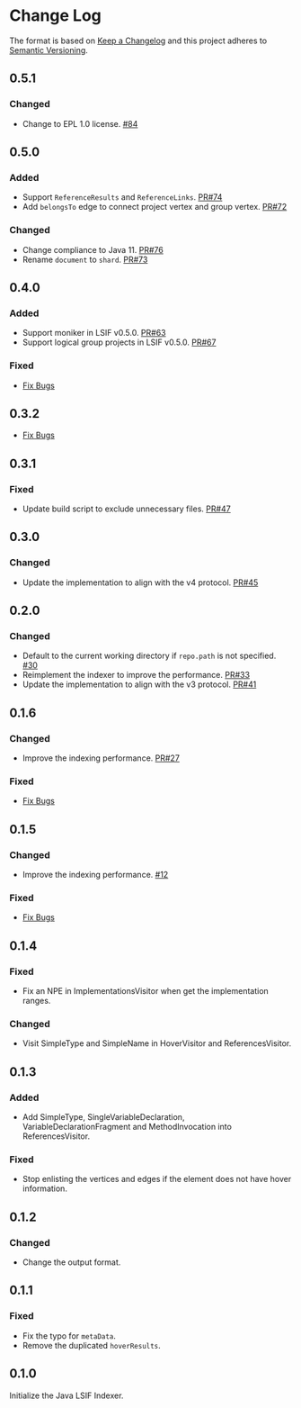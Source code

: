 # Change Log

The format is based on [Keep a Changelog](http://keepachangelog.com/en/1.0.0/)
and this project adheres to [Semantic Versioning](http://semver.org/spec/v2.0.0.html).

## 0.5.1
### Changed
- Change to EPL 1.0 license. [#84](https://github.com/microsoft/lsif-java/pull/84)

## 0.5.0
### Added
- Support `ReferenceResults` and `ReferenceLinks`. [PR#74](https://github.com/microsoft/lsif-java/pull/74)
- Add `belongsTo` edge to connect project vertex and group vertex. [PR#72](https://github.com/microsoft/lsif-java/pull/72)
### Changed
- Change compliance to Java 11. [PR#76](https://github.com/microsoft/lsif-java/pull/76)
- Rename `document` to `shard`. [PR#73](https://github.com/microsoft/lsif-java/pull/73)

## 0.4.0
### Added
- Support moniker in LSIF v0.5.0. [PR#63](https://github.com/microsoft/lsif-java/pull/63)
- Support logical group projects in LSIF v0.5.0. [PR#67](https://github.com/microsoft/lsif-java/pull/67)
### Fixed
- [Fix Bugs](https://github.com/Microsoft/lsif-java/issues?q=is%3Aissue+is%3Aclosed+milestone%3A0.4.0+label%3Abug)

## 0.3.2
- [Fix Bugs](https://github.com/Microsoft/lsif-java/issues?q=is%3Aissue+is%3Aclosed+milestone%3A0.3.2+label%3Abug)

## 0.3.1
### Fixed
- Update build script to exclude unnecessary files. [PR#47](https://github.com/microsoft/lsif-java/pull/47)

## 0.3.0
### Changed
- Update the implementation to align with the v4 protocol. [PR#45](https://github.com/microsoft/lsif-java/pull/45)

## 0.2.0
### Changed
- Default to the current working directory if `repo.path` is not specified. [#30](https://github.com/Microsoft/lsif-java/issues/30)
- Reimplement the indexer to improve the performance. [PR#33](https://github.com/microsoft/lsif-java/pull/33)
- Update the implementation to align with the v3 protocol. [PR#41](https://github.com/microsoft/lsif-java/pull/41)

## 0.1.6
### Changed
- Improve the indexing performance. [PR#27](https://github.com/Microsoft/lsif-java/pull/27)

### Fixed
- [Fix Bugs](https://github.com/Microsoft/lsif-java/issues?q=is%3Aissue+is%3Aclosed+milestone%3A0.1.6+label%3Abug)

## 0.1.5
### Changed
- Improve the indexing performance. [#12](https://github.com/Microsoft/lsif-java/issues/12)

### Fixed
- [Fix Bugs](https://github.com/Microsoft/lsif-java/issues?q=is%3Aissue+is%3Aclosed+label%3Abug+milestone%3A0.1.5)

## 0.1.4
### Fixed
- Fix an NPE in ImplementationsVisitor when get the implementation ranges.

### Changed
- Visit SimpleType and SimpleName in HoverVisitor and ReferencesVisitor.

## 0.1.3
### Added
- Add SimpleType, SingleVariableDeclaration, VariableDeclarationFragment and MethodInvocation into ReferencesVisitor.

### Fixed
- Stop enlisting the vertices and edges if the element does not have hover information.

## 0.1.2
### Changed
- Change the output format.

## 0.1.1
### Fixed
- Fix the typo for `metaData`.
- Remove the duplicated `hoverResults`.

## 0.1.0
Initialize the Java LSIF Indexer.
